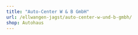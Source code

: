 ```yaml
---
title: "Auto-Center W & B GmbH"
url: /ellwangen-jagst/auto-center-w-und-b-gmbh/
shop: Autohaus
---
```

